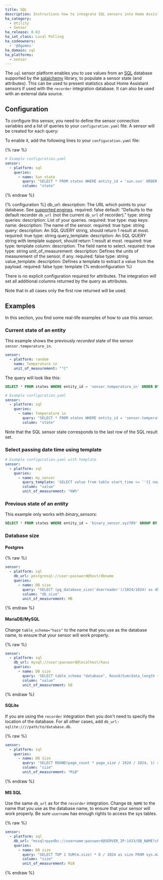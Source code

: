 ```yaml
---
title: SQL
description: Instructions how to integrate SQL sensors into Home Assistant.
ha_category:
  - Utility
  - Sensor
ha_release: 0.63
ha_iot_class: Local Polling
ha_codeowners:
  - '@dgomes'
ha_domain: sql
ha_platforms:
  - sensor
---
```


The `sql` sensor platform enables you to use values from an [SQL](https://en.wikipedia.org/wiki/SQL) database supported by the [sqlalchemy](https://www.sqlalchemy.org) library, to populate a sensor state (and attributes).
This can be used to present statistics about Home Assistant sensors if used with the `recorder` integration database. It can also be used with an external data source.

## Configuration

To configure this sensor, you need to define the sensor connection variables and a list of queries to your `configuration.yaml` file. A sensor will be created for each query:

To enable it, add the following lines to your `configuration.yaml` file:

{% raw %}
```yaml
# Example configuration.yaml
sensor:
  - platform: sql
    queries:
      - name: Sun state
        query: "SELECT * FROM states WHERE entity_id = 'sun.sun' ORDER BY state_id DESC LIMIT 1;"
        column: "state"
```
{% endraw %}

{% configuration %}
db_url:
  description: The URL which points to your database. See [supported engines](/integrations/recorder/#custom-database-engines).
  required: false
  default: "Defaults to the default recorder `db_url` (not the current `db_url` of recorder)."
  type: string
queries:
  description: List of your queries.
  required: true
  type: map
  keys:
    name:
      description: The name of the sensor.
      required: true
      type: string
    query:
      description: An SQL QUERY string, should return 1 result at most.
      required: true
      type: string
    query_template:
      description: An SQL QUERY string with template support, should return 1 result at most.
      required: true
      type: template
    column:
      description: The field name to select.
      required: true
      type: string
    unit_of_measurement:
      description: Defines the units of measurement of the sensor, if any.
      required: false
      type: string
    value_template:
      description: Defines a template to extract a value from the payload.
      required: false
      type: template
{% endconfiguration %}

There is no explicit configuration required for attributes. The integration will set all additional columns returned by the query as attributes. 

Note that in all cases only the first row returned will be used.

## Examples

In this section, you find some real-life examples of how to use this sensor.

### Current state of an entity

This example shows the previously *recorded* state of the sensor `sensor.temperature_in`.

```yaml
sensor:
  - platform: random
    name: Temperature in
    unit_of_measurement: "°C"
```

The query will look like this:

```sql
SELECT * FROM states WHERE entity_id = 'sensor.temperature_in' ORDER BY state_id DESC LIMIT 1;
```

```yaml
# Example configuration.yaml
sensor:
  - platform: sql
    queries:
      - name: Temperature in
        query: "SELECT * FROM states WHERE entity_id = 'sensor.temperature_in' ORDER BY state_id DESC LIMIT 1;"
        column: "state"
```

Note that the SQL sensor state corresponds to the last row of the SQL result set.

### Select passing date time using template

```yaml
# Example configuration.yaml with template
sensor:
  - platform: sql
    queries:
      - name: my_sensor
        query_template: 'SELECT value from table start_time <= ''{{ now().strftime("%H:%M") }}'';'
        column: "value"
        unit_of_measurement: "KWh"
```

### Previous state of an entity

This example only works with *binary_sensors*:

```sql
SELECT * FROM states WHERE entity_id = 'binary_sensor.xyz789' GROUP BY state ORDER BY last_changed DESC LIMIT 1;
```

### Database size

#### Postgres

{% raw %}

```yaml
sensor:
  - platform: sql
    db_url: postgresql://user:password@host/dbname
    queries:
      - name: DB size
        query: "SELECT (pg_database_size('dsmrreader')/1024/1024) as db_size;"
        column: "db_size"
        unit_of_measurement: MB
```

{% endraw %}

#### MariaDB/MySQL

Change `table_schema="hass"` to the name that you use as the database name, to ensure that your sensor will work properly.

{% raw %}

```yaml
sensor:
  - platform: sql
    db_url: mysql://user:password@localhost/hass
    queries:
      - name: DB size
        query: 'SELECT table_schema "database", Round(Sum(data_length + index_length) / 1024, 1) "value" FROM information_schema.tables WHERE table_schema="hass" GROUP BY table_schema;'
        column: "value"
        unit_of_measurement: kB
```

{% endraw %}

#### SQLite

If you are using the `recorder` integration then you don't need to specify the location of the database. For all other cases, add `db_url: sqlite:////path/to/database.db`.

{% raw %}

```yaml
sensor:
  - platform: sql
    queries:
      - name: DB Size
        query: 'SELECT ROUND(page_count * page_size / 1024 / 1024, 1) as size FROM pragma_page_count(), pragma_page_size();'
        column: "size"
        unit_of_measurement: "MiB"
```

{% endraw %}

#### MS SQL

Use the same `db_url` as for the `recorder` integration. Change `DB_NAME` to the name that you use as the database name, to ensure that your sensor will work properly. Be sure `username` has enough rights to access the sys tables.

{% raw %}
```yaml
sensor:
  - platform: sql
    db_url: "mssql+pyodbc://username:password@SERVER_IP:1433/DB_NAME?charset=utf8&driver=FreeTDS"
    queries:
      - name: DB size
        query: "SELECT TOP 1 SUM(m.size) * 8 / 1024 as size FROM sys.master_files m INNER JOIN sys.databases d ON d.database_id=m.database_id WHERE d.name='DB_NAME';"
        column: "size"
        unit_of_measurement: MiB
```
{% endraw %}
